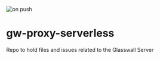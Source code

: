 ![on push](https://github.com/filetrust/gw-proxy-serverless/workflows/on%20push/badge.svg?branch=master)

# gw-proxy-serverless
Repo to hold files and issues related to the Glasswall Server

